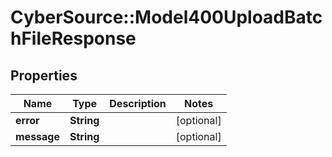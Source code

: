 # CyberSource::Model400UploadBatchFileResponse

## Properties
Name | Type | Description | Notes
------------ | ------------- | ------------- | -------------
**error** | **String** |  | [optional] 
**message** | **String** |  | [optional] 


